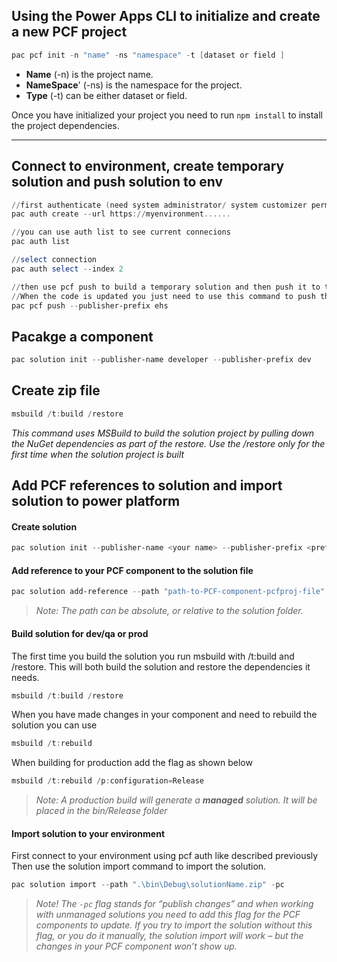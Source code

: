 
## Using the Power Apps CLI to initialize and create a new PCF project
```powershell
pac pcf init -n "name" -ns "namespace" -t [dataset or field ] 
```

* **Name** (-n) is the project name.
* **NameSpace**' (-ns) is the namespace for the project.
* **Type** (-t) can be either dataset or field.

Once you have initialized your project you need to run `npm install` to install the project dependencies.
***

## Connect to environment, create temporary solution and push solution to env
```powershell
//first authenticate (need system administrator/ system customizer permissions)
pac auth create --url https://myenvironment......

//you can use auth list to see current connecions
pac auth list

//select connection
pac auth select --index 2

//then use pcf push to build a temporary solution and then push it to the environment you authenticated with
//When the code is updated you just need to use this command to push the changes again
pac pcf push --publisher-prefix ehs
```

## Pacakge a component
```powershell
pac solution init --publisher-name developer --publisher-prefix dev
```

## Create zip file
```powershell
msbuild /t:build /restore
```
*This command uses MSBuild to build the solution project by pulling down the NuGet dependencies as part of the restore. Use the /restore only for the first time when the solution project is built*


## Add PCF references to solution and import solution to power platform
#### **Create solution**
```powershell
pac solution init --publisher-name <your name> --publisher-prefix <prefix>
```
#### **Add reference to your PCF component to the solution file**
```powershell
pac solution add-reference --path "path-to-PCF-component-pcfproj-file"
```
> _Note: The path can be absolute, or relative to the solution folder._


#### **Build solution for dev/qa or prod**

The first time you build the solution you run msbuild with /t:build and /restore. This will both build the solution and restore the dependencies it needs.
```powershell
msbuild /t:build /restore
```
When you have made changes in your component and need to rebuild the solution you can use
```powershell
msbuild /t:rebuild
```
When building for production add the flag as shown below
```powershell
msbuild /t:rebuild /p:configuration=Release
```
> _Note: A production build will generate a **managed** solution. It will be placed in the bin/Release folder_

#### **Import solution to your environment**
First connect to your environment using pcf auth like described previously
Then use the solution import command to import the solution. 

```powershell
pac solution import --path ".\bin\Debug\solutionName.zip" -pc
```
> _Note! The `-pc` flag stands for “publish changes” and when working with unmanaged solutions you need to add this flag for the PCF components to update. If you try to import the solution without this flag, or you do it manually, the solution import will work – but the changes in your PCF component won’t show up._